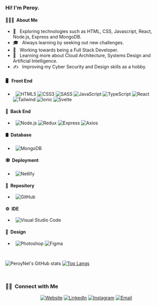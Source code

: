 <h3> Hi! I'm Peroy.</h3>

<h4> 👨🏻‍💻 &nbsp;About Me </h4>

- 🤔 &nbsp; Exploring technologies such as HTML, CSS, Javascript, React, Node.js, Express and MongoDB.
- 🎓 &nbsp; Always learning by seeking out new challenges.
- 💼 &nbsp; Working towards being a Full Stack Developer.
- 🌱 &nbsp; Learning more about Cloud Architecture, Systems Design and Artificial Intelligence.
- ✍️ &nbsp; Improving my Cyber Security and Design skills as a hobby.

<h4> 🖥️ &nbsp; Front End</h4>

  
-  &nbsp;
  ![HTML5](https://img.shields.io/badge/-HTML5-333333?style=flat&logo=HTML5)
  ![CSS3](https://img.shields.io/badge/-CSS3-333333?style=flat&logo=CSS3&logoColor=1572B6)
  ![SASS](https://img.shields.io/badge/-SASS-333333?style=flat&logo=sass)
  ![JavaScript](https://img.shields.io/badge/-JavaScript-333333?style=flat&logo=javascript)
  ![TypeScript](https://img.shields.io/badge/-TypeScript-333333?style=flat&logo=typescript)
  ![React](https://img.shields.io/badge/-React-333333?style=flat&logo=react)
  ![Tailwind](https://img.shields.io/badge/-Tailwind-333333?style=flat&logo=tailwindcss&logoColor=1572B6)
  ![Ionic](https://img.shields.io/badge/-Ionic-333333?style=flat&logo=tailwindcss&logoColor=1572B6)
  ![Svelte](https://img.shields.io/badge/Svelte-4A4A55?style=for-the-badge&logo=svelte&logoColor=FF3E00)

  
  


<h4> 🧩 &nbsp;Back End</h4>

-  &nbsp;
  ![Node.js](https://img.shields.io/badge/-Node.js-333333?style=flat&logo=node.js)
  ![Redux](https://img.shields.io/badge/-Redux-333333?style=flat&logo=redux)
  ![Express](https://img.shields.io/badge/-Express-333333?style=flat&logo=Express)
  ![Axios](https://img.shields.io/badge/-Axios-333333?style=flat&logo=Axios)
  
<h4> 🛢 &nbsp;Database</h4>

-  &nbsp;
  ![MongoDB](https://img.shields.io/badge/-MongoDB-333333?style=flat&logo=mongodb)

  
<h4> 🕸 &nbsp;Deployment</h4>

-  &nbsp;
  ![Netlify](https://img.shields.io/badge/-Netlify-333333?style=flat&logo=netlify)
  
<h4> 🤖 &nbsp;Repository</h4>

-  &nbsp;
  ![GitHub](https://img.shields.io/badge/-GitHub-333333?style=flat&logo=github)
  
<h4> ⚙️ &nbsp;IDE</h4>

-  &nbsp;
  ![Visual Studio Code](https://img.shields.io/badge/-Visual%20Studio%20Code-333333?style=flat&logo=visual-studio-code&logoColor=007ACC)

  
<h4> 📐 &nbsp;Design</h4>

-  &nbsp;
  ![Photoshop](https://img.shields.io/badge/-Photoshop-333333?style=flat&logo=adobe-photoshop)
  ![Figma](https://img.shields.io/badge/-Figma-333333?style=flat&logo=figma)
  
  
  
  
  
<br/>

  
  
![PeroyNel's GitHub stats](https://github-readme-stats-ivory-eight-42.vercel.app/api?username=PeroyNel&show_icons=true&theme=transparent)
[![Top Langs](https://github-readme-stats-ivory-eight-42.vercel.app/api/top-langs/?username=PeroyNel&layout=donut)](https://github.com/anuraghazra/github-readme-stats)

<br/>

<h3> 🤝🏻 &nbsp;Connect with Me </h3>

<p align="center">
<a href="https://peroynel.netlify.app/"><img alt="Website" src="https://img.shields.io/badge/Website-https://peroynel.netlify.app/-blue?style=flat-square&logo=google-chrome"></a>
<a href="https://www.linkedin.com/in/peroy-nel/"><img alt="LinkedIn" src="https://img.shields.io/badge/LinkedIn-peroynel-blue?style=flat-square&logo=linkedin"></a>
<a href="https://www.instagram.com/peroynel/"><img alt="Instagram" src="https://img.shields.io/badge/Instagram-peroynel-blue?style=flat-square&logo=instagram"></a>
<a href="mailto:peroynel@yahoo.com"><img alt="Email" src="https://img.shields.io/badge/Email-peroynel@yahoo.com-blue?style=flat-square&logo=gmail"></a>
</p>

